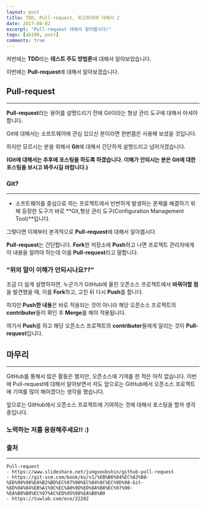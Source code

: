 ```yaml
---
layout: post
title: TDD, Pull-request, 회고회의에 대해서 2
date: 2017-08-02
excerpt: "Pull-request 대해서 알아봅시다!"
tags: [ab180, post]
comments: true
---
```


저번에는 **TDD**라는 **테스트 주도 방법론**에 대해서 알아보았습니다.

이번에는 **Pull-request**에 대해서 알아보겠습니다.


## Pull-request
---

**Pull-request**라는 용어를 설명드리기 전에 Git이라는 형상 관리 도구에 대해서 아셔야 합니다.

Git에 대해서는 소프트웨어에 관심 있으신 분이라면 한번쯤은 사용해 보셨을 것입니다.

하지만 모르시는 분을 위해서 **Git**에 대해서 간단하게 설명드리고 넘어가겠습니다.


**(Git에 대해서는 추후에 포스팅을 하도록 하겠습니다. 이해가 안되시는 분은 Git에 대한 포스팅을 보시고 봐주시길 바랍니다.)**

### Git?
---

- 소프트웨어를 중심으로 하는 프로젝트에서 빈번하게 발생하는 문제를 해결하기 위해 등장한 도구가 바로 **Git,형상 관리 도구(Configuration Management Tool)**입니다. 

그렇다면 이제부터 본격적으로 **Pull-request**에 대해서 알아봅시다.

**Pull-request**는 간단합니다. **Fork**한 저장소에 **Push**하고 나면 프로젝트 관리자에게 이 내용을 알려야 하는데 이를 **Pull-request**라고 말합니다.

### "위의 말이 이해가 안되시나요??"

조금 더 쉽게 설명하자면, 누군가가 GitHub에 올린 오픈소스 프로젝트에서 **바꿔야할 점**을 발견했을 때, 이를 **Fork**하고, 고친 뒤 다시 **Push**를 합니다. 

하지만 **Push한 내용**은 바로 적용되는 것이 아니라 해당 오픈소스 프로젝트의 **contributer**들이 확인 후 **Merge**를 해야 적용됩니다.

여기서 **Push**를 하고 해당 오픈소스 프로젝트의 **contributer**들에게 알리는 것이 **Pull-request**입니다.

## 마무리
---
GitHub를 통해서 많은 활동은 했지만, 오픈소스에 기여를 한 적은 아직 없습니다. 이번에 Pull-request에 대해서 알아보면서 저도 앞으로는 GitHub에서 오픈소스 프로젝트에 기여를 많이 해야겠다는 생각을 했습니다.

앞으로는 GitHub에서 오픈소스 프로젝트에 기여하는 것에 대해서 포스팅을 할까 생각 중입니다.

### 노력하는 저를 응원해주세요!! :)

### 출처
---

```
Pull-request
- https://www.slideshare.net/jungseobshin/github-pull-request
- https://git-scm.com/book/ko/v1/%EB%B6%84%EC%82%B0-%ED%99%98%EA%B2%BD%EC%97%90%EC%84%9C%EC%9D%98-Git-%ED%94%84%EB%A1%9C%EC%A0%9D%ED%8A%B8%EC%97%90-%EA%B8%B0%EC%97%AC%ED%95%98%EA%B8%B0
- https://tuwlab.com/ece/22202
```